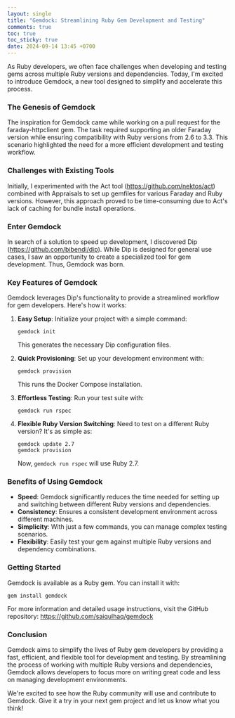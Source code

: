 ```yaml
---
layout: single
title: "Gemdock: Streamlining Ruby Gem Development and Testing"
comments: true
toc: true
toc_sticky: true
date: 2024-09-14 13:45 +0700
---
```


As Ruby developers, we often face challenges when developing and testing gems across multiple Ruby versions and dependencies. Today, I'm excited to introduce Gemdock, a new tool designed to simplify and accelerate this process.

### The Genesis of Gemdock

The inspiration for Gemdock came while working on a pull request for the faraday-httpclient gem. The task required supporting an older Faraday version while ensuring compatibility with Ruby versions from 2.6 to 3.3. This scenario highlighted the need for a more efficient development and testing workflow.

### Challenges with Existing Tools

Initially, I experimented with the Act tool (https://github.com/nektos/act) combined with Appraisals to set up gemfiles for various Faraday and Ruby versions. However, this approach proved to be time-consuming due to Act's lack of caching for bundle install operations.

### Enter Gemdock

In search of a solution to speed up development, I discovered Dip (https://github.com/bibendi/dip). While Dip is designed for general use cases, I saw an opportunity to create a specialized tool for gem development. Thus, Gemdock was born.

### Key Features of Gemdock

Gemdock leverages Dip's functionality to provide a streamlined workflow for gem developers. Here's how it works:

1. **Easy Setup**: Initialize your project with a simple command:
   ```
   gemdock init
   ```
   This generates the necessary Dip configuration files.

2. **Quick Provisioning**: Set up your development environment with:
   ```
   gemdock provision
   ```
   This runs the Docker Compose installation.

3. **Effortless Testing**: Run your test suite with:
   ```
   gemdock run rspec
   ```

4. **Flexible Ruby Version Switching**: Need to test on a different Ruby version? It's as simple as:
   ```
   gemdock update 2.7
   gemdock provision
   ```
   Now, `gemdock run rspec` will use Ruby 2.7.

### Benefits of Using Gemdock

- **Speed**: Gemdock significantly reduces the time needed for setting up and switching between different Ruby versions and dependencies.
- **Consistency**: Ensures a consistent development environment across different machines.
- **Simplicity**: With just a few commands, you can manage complex testing scenarios.
- **Flexibility**: Easily test your gem against multiple Ruby versions and dependency combinations.

### Getting Started

Gemdock is available as a Ruby gem. You can install it with:

```
gem install gemdock
```

For more information and detailed usage instructions, visit the GitHub repository: https://github.com/saiqulhaq/gemdock

### Conclusion

Gemdock aims to simplify the lives of Ruby gem developers by providing a fast, efficient, and flexible tool for development and testing. By streamlining the process of working with multiple Ruby versions and dependencies, Gemdock allows developers to focus more on writing great code and less on managing development environments.

We're excited to see how the Ruby community will use and contribute to Gemdock. Give it a try in your next gem project and let us know what you think!